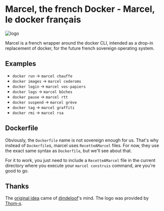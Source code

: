 # Marcel, the french Docker - Marcel, le docker français

![logo](https://raw.githubusercontent.com/brouberol/marcel/master/logo.png)

Marcel is a french wrapper around the docker CLI, intended as a drop-in replacement of docker, for the future french sovereign operating system.

## Examples

* ``docker run`` → ``marcel chauffe``
* ``docker images`` → ``marcel cederoms``
* ``docker login`` → ``marcel vos-papiers``
* ``docker logs`` → ``marcel bûches``
* ``docker pause`` → ``marcel rtt``
* ``docker suspend`` → ``marcel grève``
* ``docker tag`` → ``marcel graffiti``
* ``docker rmi`` → ``marcel rsa``

## Dockerfile

Obviously, the ``Dockerfile`` name is not sovereign enough for us. That's why instead of ``Dockerfile``s, marcel uses ``RecetteAMarcel`` files.
For now, they use the exact same syntax as ``Dockerfile``, but we'll see about that.

For it to work, you just need to include a ``RecetteAMarcel`` file in the current directory where you execute your ``marcel construis`` command, are you're good to go.

## Thanks
The [original idea](https://github.com/docker/docker/issues/19396) came of [@ndeloof](https://github.com/ndeloof)'s mind.
The logo was provided by [Thom-x](https://github.com/Thom-x).
